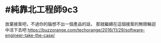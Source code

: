 # #純靠北工程師9c3


放棄接案吧，不過你的腦想不出一個產品的話，
那就繼續在這個接案的無限輪迴中活下去吧
https://buzzorange.com/techorange/2016/11/29/software-engineer-take-the-case/
